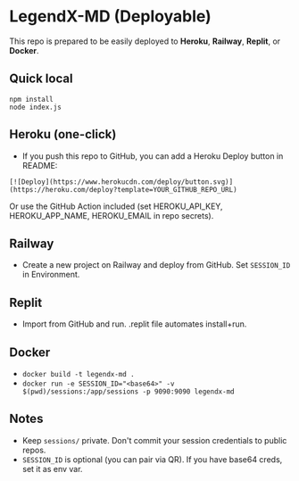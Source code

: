 # LegendX-MD (Deployable)

This repo is prepared to be easily deployed to **Heroku**, **Railway**, **Replit**, or **Docker**.

## Quick local
```
npm install
node index.js
```

## Heroku (one-click)
- If you push this repo to GitHub, you can add a Heroku Deploy button in README:
```
[![Deploy](https://www.herokucdn.com/deploy/button.svg)](https://heroku.com/deploy?template=YOUR_GITHUB_REPO_URL)
```
Or use the GitHub Action included (set HEROKU_API_KEY, HEROKU_APP_NAME, HEROKU_EMAIL in repo secrets).

## Railway
- Create a new project on Railway and deploy from GitHub. Set `SESSION_ID` in Environment.

## Replit
- Import from GitHub and run. .replit file automates install+run.

## Docker
- `docker build -t legendx-md .`
- `docker run -e SESSION_ID="<base64>" -v $(pwd)/sessions:/app/sessions -p 9090:9090 legendx-md`

## Notes
- Keep `sessions/` private. Don't commit your session credentials to public repos.
- `SESSION_ID` is optional (you can pair via QR). If you have base64 creds, set it as env var.

